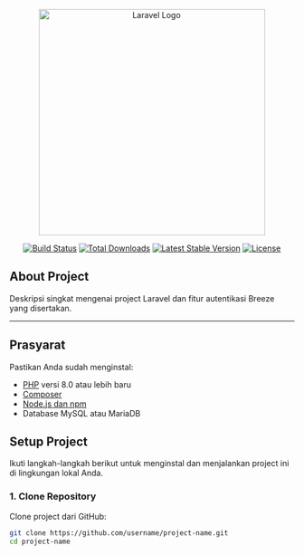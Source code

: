 <p align="center"><a href="https://laravel.com" target="_blank"><img src="https://raw.githubusercontent.com/laravel/art/master/logo-lockup/5%20SVG/2%20CMYK/1%20Full%20Color/laravel-logolockup-cmyk-red.svg" width="400" alt="Laravel Logo"></a></p>

<p align="center">
<a href="https://github.com/laravel/framework/actions"><img src="https://github.com/laravel/framework/workflows/tests/badge.svg" alt="Build Status"></a>
<a href="https://packagist.org/packages/laravel/framework"><img src="https://img.shields.io/packagist/dt/laravel/framework" alt="Total Downloads"></a>
<a href="https://packagist.org/packages/laravel/framework"><img src="https://img.shields.io/packagist/v/laravel/framework" alt="Latest Stable Version"></a>
<a href="https://packagist.org/packages/laravel/framework"><img src="https://img.shields.io/packagist/l/laravel/framework" alt="License"></a>
</p>

## About Project

Deskripsi singkat mengenai project Laravel dan fitur autentikasi Breeze yang disertakan.

---

## Prasyarat

Pastikan Anda sudah menginstal:
- [PHP](https://www.php.net/downloads.php) versi 8.0 atau lebih baru
- [Composer](https://getcomposer.org/download/)
- [Node.js dan npm](https://nodejs.org/en/download/)
- Database MySQL atau MariaDB

## Setup Project

Ikuti langkah-langkah berikut untuk menginstal dan menjalankan project ini di lingkungan lokal Anda.

### 1. Clone Repository

Clone project dari GitHub:

```bash
git clone https://github.com/username/project-name.git
cd project-name

